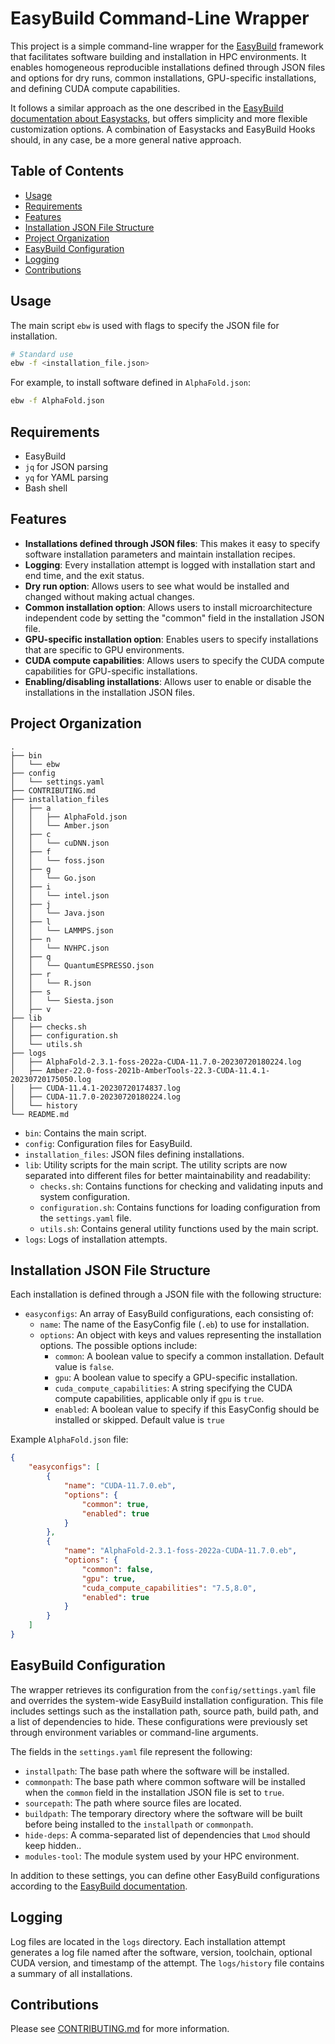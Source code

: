 # EasyBuild Command-Line Wrapper

This project is a simple command-line wrapper for the [EasyBuild](https://easybuild.io/) framework that facilitates software building and installation in HPC environments. It enables homogeneous reproducible installations defined through JSON files and options for dry runs, common installations, GPU-specific installations, and defining CUDA compute capabilities.

It follows a similar approach as the one described in the [EasyBuild documentation about Easystacks](https://docs.easybuild.io/easystack-files/), but offers simplicity and more flexible customization options. A combination of Easystacks and EasyBuild Hooks should, in any case, be a more general native approach.

## Table of Contents
- [Usage](#usage)
- [Requirements](#requirements)
- [Features](#features)
- [Installation JSON File Structure](#installation-json-file-structure)
- [Project Organization](#project-organization)
- [EasyBuild Configuration](#easybuild-configuration)
- [Logging](#logging)
- [Contributions](#contributions)

## Usage

The main script `ebw` is used with flags to specify the JSON file for installation.

```bash
# Standard use
ebw -f <installation_file.json>
```

For example, to install software defined in `AlphaFold.json`:

```bash
ebw -f AlphaFold.json
```

## Requirements

- EasyBuild 
- ``jq`` for JSON parsing
- ``yq`` for YAML parsing
- Bash shell

## Features

- **Installations defined through JSON files**: This makes it easy to specify software installation parameters and maintain installation recipes.
- **Logging**: Every installation attempt is logged with installation start and end time, and the exit status.
- **Dry run option**: Allows users to see what would be installed and changed without making actual changes.
- **Common installation option**: Allows users to install microarchitecture independent code by setting the "common" field in the installation JSON file.
- **GPU-specific installation option**: Enables users to specify installations that are specific to GPU environments.
- **CUDA compute capabilities**: Allows users to specify the CUDA compute capabilities for GPU-specific installations.
- **Enabling/disabling installations**: Allows user to enable or disable the installations in the installation JSON files.

## Project Organization

```
.
├── bin
│   └── ebw
├── config
│   └── settings.yaml
├── CONTRIBUTING.md
├── installation_files
│   ├── a
│   │   ├── AlphaFold.json
│   │   └── Amber.json
│   ├── c
│   │   └── cuDNN.json
│   ├── f
│   │   └── foss.json
│   ├── g
│   │   └── Go.json
│   ├── i
│   │   └── intel.json
│   ├── j
│   │   └── Java.json
│   ├── l
│   │   └── LAMMPS.json
│   ├── n
│   │   └── NVHPC.json
│   ├── q
│   │   └── QuantumESPRESSO.json
│   ├── r
│   │   └── R.json
│   ├── s
│   │   └── Siesta.json
│   ├── v
├── lib
│   ├── checks.sh
│   ├── configuration.sh
│   └── utils.sh
├── logs
│   ├── AlphaFold-2.3.1-foss-2022a-CUDA-11.7.0-20230720180224.log
│   ├── Amber-22.0-foss-2021b-AmberTools-22.3-CUDA-11.4.1-20230720175050.log
│   ├── CUDA-11.4.1-20230720174837.log
│   ├── CUDA-11.7.0-20230720180224.log
│   └── history
└── README.md
```

- `bin`: Contains the main script.
- `config`: Configuration files for EasyBuild.
- `installation_files`: JSON files defining installations.
- `lib`: Utility scripts for the main script. The utility scripts are now separated into different files for better maintainability and readability:
    - `checks.sh`: Contains functions for checking and validating inputs and system configuration.
    - `configuration.sh`: Contains functions for loading configuration from the `settings.yaml` file.
    - `utils.sh`: Contains general utility functions used by the main script.
- `logs`: Logs of installation attempts.

## Installation JSON File Structure

Each installation is defined through a JSON file with the following structure:

- `easyconfigs`: An array of EasyBuild configurations, each consisting of:
    - `name`: The name of the EasyConfig file (`.eb`) to use for installation.
    - `options`: An object with keys and values representing the installation options. The possible options include:
        - `common`: A boolean value to specify a common installation. Default value is `false`.
        - `gpu`: A boolean value to specify a GPU-specific installation.
        - `cuda_compute_capabilities`: A string specifying the CUDA compute capabilities, applicable only if `gpu` is `true`.
        - `enabled`: A boolean value to specify if this EasyConfig should be installed or skipped. Default value is `true`

Example `AlphaFold.json` file:

```json
{
    "easyconfigs": [
        {
            "name": "CUDA-11.7.0.eb",
            "options": {
                "common": true,
                "enabled": true
            }
        },    
        {
            "name": "AlphaFold-2.3.1-foss-2022a-CUDA-11.7.0.eb",
            "options": {
                "common": false,
                "gpu": true,
                "cuda_compute_capabilities": "7.5,8.0",
                "enabled": true
            }
        }
    ]
}
```

## EasyBuild Configuration

The wrapper retrieves its configuration from the `config/settings.yaml` file and overrides the system-wide EasyBuild installation configuration. This file includes settings such as the installation path, source path, build path, and a list of dependencies to hide. These configurations were previously set through environment variables or command-line arguments.

The fields in the `settings.yaml` file represent the following:

- `installpath`: The base path where the software will be installed.
- `commonpath`: The base path where common software will be installed when the `common` field in the installation JSON file is set to `true`.
- `sourcepath`: The path where source files are located.
- `buildpath`: The temporary directory where the software will be built before being installed to the `installpath` or `commonpath`.
- `hide-deps`: A comma-separated list of dependencies that `Lmod` should keep hidden..
- `modules-tool`: The module system used by your HPC environment.

In addition to these settings, you can define other EasyBuild configurations according to the [EasyBuild documentation](https://docs.easybuild.io/en/latest/Configuration.html).

## Logging

Log files are located in the `logs` directory. Each installation attempt generates a log file named after the software, version, toolchain, optional CUDA version, and timestamp of the attempt. The `logs/history` file contains a summary of all installations.

## Contributions

Please see [CONTRIBUTING.md](CONTRIBUTING.md) for more information.

